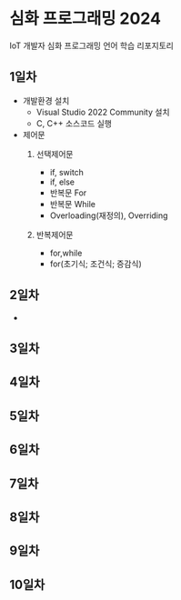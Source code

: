 # 심화 프로그래밍 2024
IoT 개발자 심화 프로그래밍 언어 학습 리포지토리

## 1일차
- 개발환경 설치
	- Visual Studio 2022 Community 설치
	- C, C++ 소스코드 실행
- 제어문
	1. 선택제어문 
		- if, switch
		- if, else
		- 반복문 For
		- 반복문 While
		- Overloading(재정의), Overriding
		
	2. 반복제어문 
		- for,while
		- for(초기식; 조건식; 증감식)

## 2일차
-

## 3일차

## 4일차

## 5일차

## 6일차

## 7일차

## 8일차

## 9일차

## 10일차
